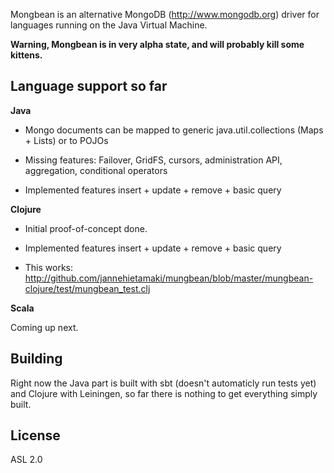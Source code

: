 Mongbean is an alternative MongoDB (http://www.mongodb.org) driver for languages running on the Java Virtual Machine.

**Warning, Mongbean is in very alpha state, and will probably kill some kittens.**

Language support so far
-----------------------

**Java**

- Mongo documents can be mapped to generic java.util.collections (Maps + Lists) or to POJOs

- Missing features: Failover, GridFS, cursors, administration API, aggregation, conditional operators

- Implemented features insert + update + remove + basic query

**Clojure**

- Initial proof-of-concept done.

- Implemented features insert + update + remove + basic query

- This works: http://github.com/jannehietamaki/mungbean/blob/master/mungbean-clojure/test/mungbean_test.clj

**Scala**

Coming up next.

Building
--------

Right now the Java part is built with sbt (doesn't automaticly run tests yet) and Clojure with Leiningen, so far there is nothing to get everything simply built.

License
-------
ASL 2.0


